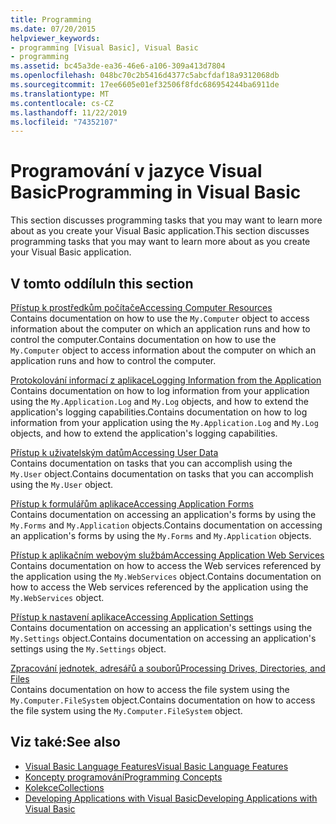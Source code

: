 ```yaml
---
title: Programming
ms.date: 07/20/2015
helpviewer_keywords:
- programming [Visual Basic], Visual Basic
- programming
ms.assetid: bc45a3de-ea36-46e6-a106-309a413d7804
ms.openlocfilehash: 048bc70c2b5416d4377c5abcfdaf18a9312068db
ms.sourcegitcommit: 17ee6605e01ef32506f8fdc686954244ba6911de
ms.translationtype: MT
ms.contentlocale: cs-CZ
ms.lasthandoff: 11/22/2019
ms.locfileid: "74352107"
---
```

# <a name="programming-in-visual-basic"></a><span data-ttu-id="c3427-102">Programování v jazyce Visual Basic</span><span class="sxs-lookup"><span data-stu-id="c3427-102">Programming in Visual Basic</span></span>

<span data-ttu-id="c3427-103">This section discusses programming tasks that you may want to learn more about as you create your Visual Basic application.</span><span class="sxs-lookup"><span data-stu-id="c3427-103">This section discusses programming tasks that you may want to learn more about as you create your Visual Basic application.</span></span>  
  
## <a name="in-this-section"></a><span data-ttu-id="c3427-104">V tomto oddílu</span><span class="sxs-lookup"><span data-stu-id="c3427-104">In this section</span></span>  

 [<span data-ttu-id="c3427-105">Přístup k prostředkům počítače</span><span class="sxs-lookup"><span data-stu-id="c3427-105">Accessing Computer Resources</span></span>](../../../visual-basic/developing-apps/programming/computer-resources/index.md)  
 <span data-ttu-id="c3427-106">Contains documentation on how to use the `My.Computer` object to access information about the computer on which an application runs and how to control the computer.</span><span class="sxs-lookup"><span data-stu-id="c3427-106">Contains documentation on how to use the `My.Computer` object to access information about the computer on which an application runs and how to control the computer.</span></span>  
  
 [<span data-ttu-id="c3427-107">Protokolování informací z aplikace</span><span class="sxs-lookup"><span data-stu-id="c3427-107">Logging Information from the Application</span></span>](../../../visual-basic/developing-apps/programming/log-info/index.md)  
 <span data-ttu-id="c3427-108">Contains documentation on how to log information from your application using the `My.Application.Log` and `My.Log` objects, and how to extend the application's logging capabilities.</span><span class="sxs-lookup"><span data-stu-id="c3427-108">Contains documentation on how to log information from your application using the `My.Application.Log` and `My.Log` objects, and how to extend the application's logging capabilities.</span></span>  
  
 [<span data-ttu-id="c3427-109">Přístup k uživatelským datům</span><span class="sxs-lookup"><span data-stu-id="c3427-109">Accessing User Data</span></span>](../../../visual-basic/developing-apps/programming/accessing-user-data.md)  
 <span data-ttu-id="c3427-110">Contains documentation on tasks that you can accomplish using the `My.User` object.</span><span class="sxs-lookup"><span data-stu-id="c3427-110">Contains documentation on tasks that you can accomplish using the `My.User` object.</span></span>  
  
 [<span data-ttu-id="c3427-111">Přístup k formulářům aplikace</span><span class="sxs-lookup"><span data-stu-id="c3427-111">Accessing Application Forms</span></span>](../../../visual-basic/developing-apps/programming/accessing-application-forms.md)  
 <span data-ttu-id="c3427-112">Contains documentation on accessing an application's forms by using the `My.Forms` and `My.Application` objects.</span><span class="sxs-lookup"><span data-stu-id="c3427-112">Contains documentation on accessing an application's forms by using the `My.Forms` and `My.Application` objects.</span></span>  
  
 [<span data-ttu-id="c3427-113">Přístup k aplikačním webovým službám</span><span class="sxs-lookup"><span data-stu-id="c3427-113">Accessing Application Web Services</span></span>](../../../visual-basic/developing-apps/programming/accessing-application-web-services.md)  
 <span data-ttu-id="c3427-114">Contains documentation on how to access the Web services referenced by the application using the `My.WebServices` object.</span><span class="sxs-lookup"><span data-stu-id="c3427-114">Contains documentation on how to access the Web services referenced by the application using the `My.WebServices` object.</span></span>  
  
 [<span data-ttu-id="c3427-115">Přístup k nastavení aplikace</span><span class="sxs-lookup"><span data-stu-id="c3427-115">Accessing Application Settings</span></span>](../../../visual-basic/developing-apps/programming/app-settings/index.md)  
 <span data-ttu-id="c3427-116">Contains documentation on accessing an application's settings using the `My.Settings` object.</span><span class="sxs-lookup"><span data-stu-id="c3427-116">Contains documentation on accessing an application's settings using the `My.Settings` object.</span></span>  
  
 [<span data-ttu-id="c3427-117">Zpracování jednotek, adresářů a souborů</span><span class="sxs-lookup"><span data-stu-id="c3427-117">Processing Drives, Directories, and Files</span></span>](drives-directories-files/index.md)  
 <span data-ttu-id="c3427-118">Contains documentation on how to access the file system using the `My.Computer.FileSystem` object.</span><span class="sxs-lookup"><span data-stu-id="c3427-118">Contains documentation on how to access the file system using the `My.Computer.FileSystem` object.</span></span>  
  
## <a name="see-also"></a><span data-ttu-id="c3427-119">Viz také:</span><span class="sxs-lookup"><span data-stu-id="c3427-119">See also</span></span>

- [<span data-ttu-id="c3427-120">Visual Basic Language Features</span><span class="sxs-lookup"><span data-stu-id="c3427-120">Visual Basic Language Features</span></span>](../../../visual-basic/programming-guide/language-features/index.md)
- [<span data-ttu-id="c3427-121">Koncepty programování</span><span class="sxs-lookup"><span data-stu-id="c3427-121">Programming Concepts</span></span>](../../../visual-basic/programming-guide/concepts/index.md)
- [<span data-ttu-id="c3427-122">Kolekce</span><span class="sxs-lookup"><span data-stu-id="c3427-122">Collections</span></span>](../../../visual-basic/programming-guide/concepts/collections.md)
- [<span data-ttu-id="c3427-123">Developing Applications with Visual Basic</span><span class="sxs-lookup"><span data-stu-id="c3427-123">Developing Applications with Visual Basic</span></span>](../../../visual-basic/developing-apps/index.md)
